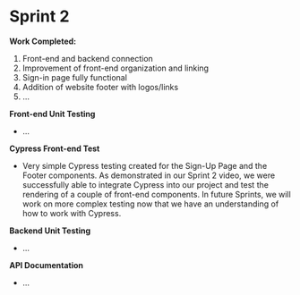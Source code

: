 # Sprint 2

**Work Completed:**
1) Front-end and backend connection 
2) Improvement of front-end organization and linking
3) Sign-in page fully functional
4) Addition of website footer with logos/links
5) ...

**Front-end Unit Testing**
* ...

**Cypress Front-end Test**
* Very simple Cypress testing created for the Sign-Up Page and the Footer components. As demonstrated in our Sprint 2 video, we were successfully able to integrate Cypress into our project and test the rendering of a couple of front-end components. In future Sprints, we will work on more complex testing now that we have an understanding of how to work with Cypress.

**Backend Unit Testing**
* ...

**API Documentation** 
* ...
